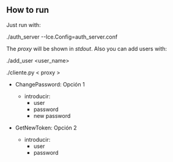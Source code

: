 ## How to run

Just run with:

./auth_server --Ice.Config=auth_server.conf

The _proxy_ will be shown in _stdout_. Also you can add users with:

./add_user <user_name>

./cliente.py < proxy >

- ChangePassword: Opción 1
  - introducir:
    - user
    - password
    - new password

- GetNewToken: Opción 2
	- introducir:
		- user
		- password

